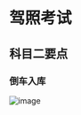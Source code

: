 # 驾照考试

## 科目二要点

### 倒车入库

![image](https://github.com/mahaizhuang/interesting/assets/43605010/6e8c1356-3c00-4f2f-accd-b3455a5185d7)

